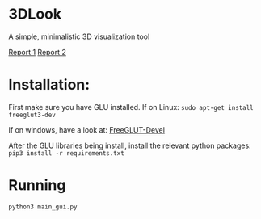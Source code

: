 # 3DLook
A simple, minimalistic 3D visualization tool

[Report 1](https://www.overleaf.com/16417305bwpkrqzyrqrh#/62977808/)
[Report 2](https://www.overleaf.com/17190944ypzdsvmtqtbm#/65505838/)

# Installation:
First make sure you have GLU installed. If on Linux:
	```sudo apt-get install freeglut3-dev```
	
	
If on windows, have a look at:
	[FreeGLUT-Devel](https://www.transmissionzero.co.uk/software/freeglut-devel/)

After the GLU libraries being install, install the relevant python packages:
	```pip3 install -r requirements.txt```

# Running
```python3 main_gui.py```
